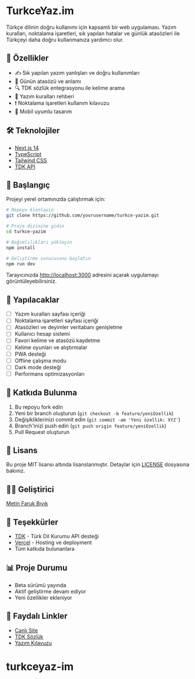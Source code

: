 # TurkceYaz.im

Türkçe dilinin doğru kullanımı için kapsamlı bir web uygulaması. Yazım kuralları, noktalama işaretleri, sık yapılan hatalar ve günlük atasözleri ile Türkçeyi daha doğru kullanmanıza yardımcı olur.

## 🚀 Özellikler

- ✍️ Sık yapılan yazım yanlışları ve doğru kullanımları
- 📖 Günün atasözü ve anlamı
- 🔍 TDK sözlük entegrasyonu ile kelime arama
- 📝 Yazım kuralları rehberi
- ❗ Noktalama işaretleri kullanım kılavuzu
- 📱 Mobil uyumlu tasarım

## 🛠️ Teknolojiler

- [Next.js 14](https://nextjs.org/)
- [TypeScript](https://www.typescriptlang.org/)
- [Tailwind CSS](https://tailwindcss.com/)
- [TDK API](https://sozluk.gov.tr/)

## 🚀 Başlangıç

Projeyi yerel ortamınızda çalıştırmak için:

```bash
# Repoyu klonlayın
git clone https://github.com/yourusername/turkce-yazim.git

# Proje dizinine gidin
cd turkce-yazim

# Bağımlılıkları yükleyin
npm install

# Geliştirme sunucusunu başlatın
npm run dev
```

Tarayıcınızda [http://localhost:3000](http://localhost:3000) adresini açarak uygulamayı görüntüleyebilirsiniz.

## 📝 Yapılacaklar

- [ ] Yazım kuralları sayfası içeriği
- [ ] Noktalama işaretleri sayfası içeriği
- [ ] Atasözleri ve deyimler veritabanı genişletme
- [ ] Kullanıcı hesap sistemi
- [ ] Favori kelime ve atasözü kaydetme
- [ ] Kelime oyunları ve alıştırmalar
- [ ] PWA desteği
- [ ] Offline çalışma modu
- [ ] Dark mode desteği
- [ ] Performans optimizasyonları

## 🤝 Katkıda Bulunma

1. Bu repoyu fork edin
2. Yeni bir branch oluşturun (`git checkout -b feature/yeniOzellik`)
3. Değişikliklerinizi commit edin (`git commit -am 'Yeni özellik: XYZ'`)
4. Branch'inizi push edin (`git push origin feature/yeniOzellik`)
5. Pull Request oluşturun

## 📄 Lisans

Bu proje MIT lisansı altında lisanslanmıştır. Detaylar için [LICENSE](LICENSE) dosyasına bakınız.

## 👨‍💻 Geliştirici

[Metin Faruk Bıyık](https://biyik.dev)

## 🙏 Teşekkürler

- [TDK](https://sozluk.gov.tr/) - Türk Dil Kurumu API desteği
- [Vercel](https://vercel.com) - Hosting ve deployment
- Tüm katkıda bulunanlara

## 📊 Proje Durumu

- Beta sürümü yayında
- Aktif geliştirme devam ediyor
- Yeni özellikler ekleniyor

## 🔗 Faydalı Linkler

- [Canlı Site](https://turkceyaz.im)
- [TDK Sözlük](https://sozluk.gov.tr/)
- [Yazım Kılavuzu](https://www.tdk.gov.tr/tdk/kurumsal/yazim-kilavuzu/)
# turkceyaz-im
